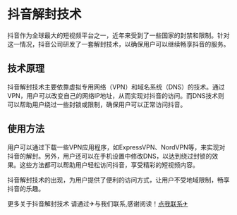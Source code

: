 # 抖音解封技术

抖音作为全球最大的短视频平台之一，近年来受到了一些国家的封禁和限制。针对这一情况，抖音公司研发了一套解封技术，以确保用户可以继续畅享抖音的服务。

## 技术原理

抖音解封技术主要依靠虚拟专用网络（VPN）和域名系统（DNS）的技术。通过VPN，用户可以改变自己的网络IP地址，从而实现对抖音的访问。而DNS技术则可以帮助用户绕过一些封锁或限制，确保用户可以正常访问抖音。

## 使用方法

用户可以通过下载一些VPN应用程序，如ExpressVPN、NordVPN等，来实现对抖音的解封。另外，用户还可以在手机设置中修改DNS，以达到绕过封锁的效果。这些方法都可以帮助用户轻松访问抖音，享受精彩的短视频内容。

抖音解封技术的出现，为用户提供了便利的访问方式，让用户不受地域限制，畅享抖音的乐趣。

更多关于抖音解封技术 请通过✈与我们联系,感谢阅读！[点我联系✈](https://m.G208.com)